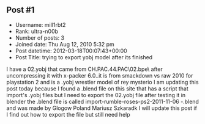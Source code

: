 ## Post #1
- Username: mill1rbt2
- Rank: ultra-n00b
- Number of posts: 3
- Joined date: Thu Aug 12, 2010 5:32 pm
- Post datetime: 2012-03-18T00:07:43+00:00
- Post Title: trying to export yobj model after its finished

I have a 02.yobj that came from CH.PAC.44.PAC\02.bpe\ after uncompressing it with x-packer 6.0..it is from smackdown vs raw 2010 for playstation 2 and is a .yobj wrestler model of rey mysterio I am updating this post today because I found a .blend file on this site that has a script that import's .yobj files but I need to export the 02.yobj file after testing it in blender the .blend file is called import-rumble-roses-ps2-2011-11-06 -.blend and was made by Glogow Poland Mariusz Szkaradk I will update this post if I find out how to export the file but still need help
